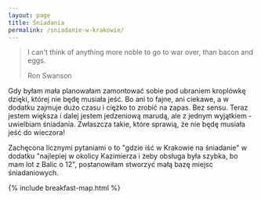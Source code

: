 ```yaml
---
layout: page
title: Śniadania
permalink: /sniadanie-w-krakowie/
---
```


> I can't think of anything more noble to go to war over, than bacon and eggs.
>
> Ron Swanson 

Gdy byłam mała planowałam zamontować sobie pod ubraniem kroplówkę dzięki, której nie będę musiała jeść.
Bo ani to fajne, ani ciekawe, a w dodatku zajmuje dużo czasu i ciężko to zrobić na zapas. Bez sensu.
Teraz jestem większa i dalej jestem jedzeniową marudą, ale z jednym wyjątkiem - uwielbiam śniadania. Zwłaszcza takie, które
sprawią, że nie będę musiała jeść do wieczora! 

Zachęcona licznymi pytaniami o to "gdzie iść w Krakowie na śniadanie" w dodatku "najlepiej w okolicy Kazimierza i żeby obsługa była
 szybka, bo mam lot z Balic o 12", postanowiłam stworzyć małą bazę miejsc śniadaniowych.


{% include breakfast-map.html %}

